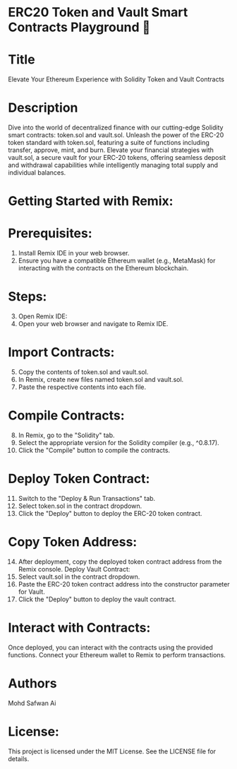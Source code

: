 # ERC20 Token and Vault Smart Contracts Playground 🚀

# Title
Elevate Your Ethereum Experience with Solidity Token and Vault Contracts

# Description
Dive into the world of decentralized finance with our cutting-edge Solidity smart contracts: token.sol and vault.sol. Unleash the power of the ERC-20 token standard with token.sol, featuring a suite of functions including transfer, approve, mint, and burn. Elevate your financial strategies with vault.sol, a secure vault for your ERC-20 tokens, offering seamless deposit and withdrawal capabilities while intelligently managing total supply and individual balances.

# Getting Started with Remix:

# Prerequisites:
1. Install Remix IDE in your web browser.
2. Ensure you have a compatible Ethereum wallet (e.g., MetaMask) for interacting with the contracts on the Ethereum blockchain.
# Steps:
3. Open Remix IDE:
4. Open your web browser and navigate to Remix IDE.
# Import Contracts:
5. Copy the contents of token.sol and vault.sol.
6. In Remix, create new files named token.sol and vault.sol.
7. Paste the respective contents into each file.
# Compile Contracts:
8. In Remix, go to the "Solidity" tab.
9. Select the appropriate version for the Solidity compiler (e.g., ^0.8.17).
10. Click the "Compile" button to compile the contracts.
# Deploy Token Contract:
11. Switch to the "Deploy & Run Transactions" tab.
12. Select token.sol in the contract dropdown.
13. Click the "Deploy" button to deploy the ERC-20 token contract.
# Copy Token Address:

14. After deployment, copy the deployed token contract address from the Remix console.
Deploy Vault Contract:
15. Select vault.sol in the contract dropdown.
16. Paste the ERC-20 token contract address into the constructor parameter for Vault.
17. Click the "Deploy" button to deploy the vault contract.
# Interact with Contracts:

Once deployed, you can interact with the contracts using the provided functions.
Connect your Ethereum wallet to Remix to perform transactions.
# Authors
Mohd Safwan Ai
# License:
This project is licensed under the MIT License. See the LICENSE file for details.
